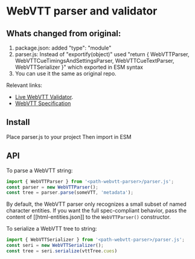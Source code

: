 WebVTT parser and validator
===========================
## Whats changed from original:
1) package.json:
   added "type": "module"
2) parser.js:
   Instead of "exportify(object)" used "return { WebVTTParser, WebVTTCueTimingsAndSettingsParser, WebVTTCueTextParser, WebVTTSerializer }" which exported in ESM syntax
3) You can use it the same as original repo.
   
Relevant links:

* [Live WebVTT Validator](http://quuz.org/webvtt/).
* [WebVTT Specification](https://w3c.github.io/webvtt/)

## Install

Place parser.js to your project
Then import in ESM

## API

To parse a WebVTT string:

```js
import { WebVTTParser } from '<path-webvtt-parser>/parser.js';
const parser = new WebVTTParser();
const tree = parser.parse(someVTT, 'metadata');
```

By default, the WebVTT parser only recognizes a small subset of named character entities. If you want the full spec-compliant behavior, pass the content of [[html-entities.json]] to the `WebVTTParser()` constructor.

To serialize a WebVTT tree to string:

```js
import { WebVTTSerializer } from '<path-webvtt-parser>/parser.js';
const seri = new WebVTTSerializer();
const tree = seri.serialize(vttTree.cues)
```

